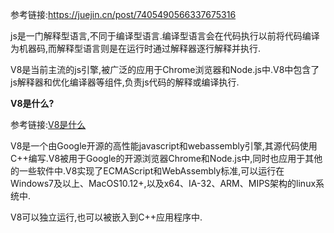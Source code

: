参考链接:https://juejin.cn/post/7405490566337675316

js是一门解释型语言,不同于编译型语言.编译型语言会在代码执行以前将代码编译为机器码,而解释型语言则是在运行时通过解释器逐行解释并执行.

V8是当前主流的js引擎,被广泛的应用于Chrome浏览器和Node.js中.V8中包含了js解释器和优化编译器等组件,负责js代码的解释或编译执行.

**V8是什么?**

参考链接:[V8是什么](https://v8.js.cn/)

V8是一个由Google开源的高性能javascript和webassembly引擎,其源代码使用C++编写.V8被用于Google的开源浏览器Chrome和Node.js中,同时也应用于其他的一些软件中.V8实现了ECMAScript和WebAssembly标准,可以运行在Windows7及以上、MacOS10.12+,以及x64、IA-32、ARM、MIPS架构的linux系统中.

V8可以独立运行,也可以被嵌入到C++应用程序中.
